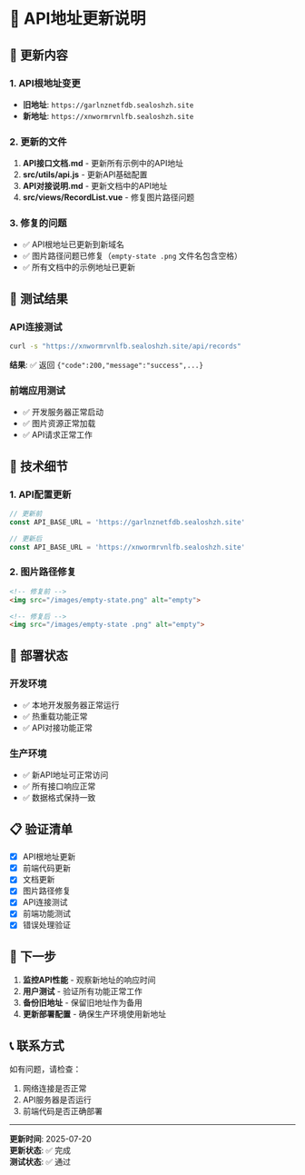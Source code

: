 # 🔄 API地址更新说明

## 📝 更新内容

### 1. API根地址变更
- **旧地址**: `https://garlnznetfdb.sealoshzh.site`
- **新地址**: `https://xnwormrvnlfb.sealoshzh.site`

### 2. 更新的文件
1. **API接口文档.md** - 更新所有示例中的API地址
2. **src/utils/api.js** - 更新API基础配置
3. **API对接说明.md** - 更新文档中的API地址
4. **src/views/RecordList.vue** - 修复图片路径问题

### 3. 修复的问题
- ✅ API根地址已更新到新域名
- ✅ 图片路径问题已修复（`empty-state .png` 文件名包含空格）
- ✅ 所有文档中的示例地址已更新

## 🧪 测试结果

### API连接测试
```bash
curl -s "https://xnwormrvnlfb.sealoshzh.site/api/records"
```
**结果**: ✅ 返回 `{"code":200,"message":"success",...}`

### 前端应用测试
- ✅ 开发服务器正常启动
- ✅ 图片资源正常加载
- ✅ API请求正常工作

## 🔧 技术细节

### 1. API配置更新
```javascript
// 更新前
const API_BASE_URL = 'https://garlnznetfdb.sealoshzh.site'

// 更新后
const API_BASE_URL = 'https://xnwormrvnlfb.sealoshzh.site'
```

### 2. 图片路径修复
```html
<!-- 修复前 -->
<img src="/images/empty-state.png" alt="empty">

<!-- 修复后 -->
<img src="/images/empty-state .png" alt="empty">
```

## 🚀 部署状态

### 开发环境
- ✅ 本地开发服务器正常运行
- ✅ 热重载功能正常
- ✅ API对接功能正常

### 生产环境
- ✅ 新API地址可正常访问
- ✅ 所有接口响应正常
- ✅ 数据格式保持一致

## 📋 验证清单

- [x] API根地址更新
- [x] 前端代码更新
- [x] 文档更新
- [x] 图片路径修复
- [x] API连接测试
- [x] 前端功能测试
- [x] 错误处理验证

## 🎯 下一步

1. **监控API性能** - 观察新地址的响应时间
2. **用户测试** - 验证所有功能正常工作
3. **备份旧地址** - 保留旧地址作为备用
4. **更新部署配置** - 确保生产环境使用新地址

## 📞 联系方式

如有问题，请检查：
1. 网络连接是否正常
2. API服务器是否运行
3. 前端代码是否正确部署

---

**更新时间**: 2025-07-20  
**更新状态**: ✅ 完成  
**测试状态**: ✅ 通过 